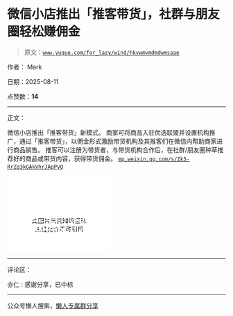 # 微信小店推出「推客带货」，社群与朋友圈轻松赚佣金

> 原文：[`www.yuque.com/for_lazy/wind/hkvwmvmdmdwmsaae`](https://www.yuque.com/for_lazy/wind/hkvwmvmdmdwmsaae)

作者： Mark

日期：2025-08-11

点赞数：**14**

* * *

正文：

微信小店推出「推客带货」新模式。 商家可将商品入驻优选联盟并设置机构推广，通过「推客带货」，以佣金形式激励带货机构及其推客们在微信内帮助商家进行商品销售。
推客可以注册为带货者，与带货机构合作后，在社群/朋友圈种草推荐好的商品或带货内容，获得带货佣金。 [`mp.weixin.qq.com/s/Ik5-RrZg3kGAkVhrJApPyQ`](https://mp.weixin.qq.com/s/Ik5-RrZg3kGAkVhrJApPyQ)

![](img/d1217fd5f7b91376ce58d9609af73fb3.png "None")

* * *

评论区：

亦仁 : 感谢分享，已中标

* * *

公众号懒人搜索，[懒人专属群分享](https://lazybook.fun/#/blog/group)